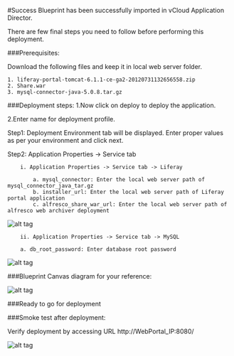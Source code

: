 #Success
Blueprint has been successfully imported in  vCloud Application Director. 

There are  few final steps you need to follow before performing this deployment.

###Prerequisites:

Download the  following files and keep it in local web server folder.
 
	1. liferay-portal-tomcat-6.1.1-ce-ga2-20120731132656558.zip
	2. Share.war
	3. mysql-connector-java-5.0.8.tar.gz
   

###Deployment steps:
1.Now click on deploy to deploy the application.

2.Enter name for deployment profile.

Step1: Deployment Environment tab will be displayed. Enter proper values as per your environment and click next.


Step2: Application Properties -> Service tab

		i. Application Properties -> Service tab -> Liferay
	
			a. mysql_connector: Enter the local web server path of mysql_connector_java_tar.gz 
            b. installer_url: Enter the local web server path of Liferay portal application    
            c. alfresco_share_war_url: Enter the local web server path of alfresco web archiver deployment  


![alt tag](https://raw.github.com/vmware-applicationdirector/solutions-import-beta/Liferay-MySql-Application-Blueprint-50/Service_property_Liferay.png)

		
		ii. Application Properties -> Service tab -> MySQL  
	
		a. db_root_password: Enter database root password 
        
![alt tag](https://raw.github.com/vmware-applicationdirector/solutions-import-beta/Liferay-MySql-Application-Blueprint-50/Service_property_Mysql.png)
	
###Blueprint Canvas diagram for your reference: 

![alt tag](https://raw.github.com/vmware-applicationdirector/solutions-import-beta/Liferay-MySql-Application-Blueprint-50/Liferay-MySql-Application-Blueprint-Canvas.png)

###Ready to go for deployment

###Smoke test after deployment:

Verify deployment by accessing URL http://WebPortal_IP:8080/

![alt tag](https://raw.github.com/vmware-applicationdirector/solutions-import-beta/Liferay-MySql-Application-Blueprint-50/Smoke%20Test.png)



